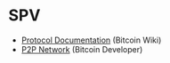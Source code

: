 # SPV

* [Protocol Documentation](https://en.bitcoin.it/wiki/Protocol_documentation) (Bitcoin Wiki)
* [P2P Network](https://developer.bitcoin.org/devguide/p2p_network.html) (Bitcoin Developer)